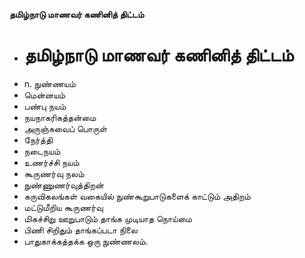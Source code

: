 **தமிழ்நாடு மாணவர் கணினித் திட்டம்**
- # தமிழ்நாடு மாணவர் கணினித் திட்டம்
- n. நுண்ணயம்
- மென்னயம்
- பண்பு நயம்
- நயநாகரிகத்தன்மை
- அருஞ்சுவைப் பொருள்
- நேர்த்தி
- நடைநயம்
- உணர்ச்சி நயம்
- கூருணர்வு நலம்
- நுண்ணுணர்வுத்திறன்
- கருவிகலங்கள் வகையில் நுண்கூறுபாடுகளைக் காட்டும் அதிறம்
- மட்டுமீறிய கூருணர்வு
- மிகச்சிறு ஊறுபாடும் தாங்க முடியாத நொய்மை
- பிணி சிறிதும் தாங்கப்படா நிலை
- பாதுகாக்கத்தக்க ஒரு நுண்ணலம்.

